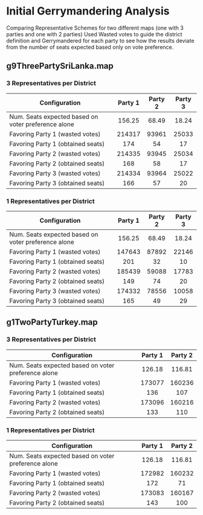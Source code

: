 # Initial Gerrymandering Analysis

Comparing Representative Schemes for two different maps (one with 3 parties and one with 2 parties)
Used Wasted votes to guide the district definition and Gerrymandered for each party to see how the results deviate from the number of seats expected based only on vote preference.

## g9ThreePartySriLanka.map

### 3 Representatives per District

| Configuration | Party 1 | Party 2 | Party 3 |
| ------------- |:---------:|:---------:|:---------:|
| Num. Seats expected based on voter preference alone | 156.25 | 68.49 | 18.24 |
| Favoring Party 1 (wasted votes) | 214317 | 93961 | 25033 |
| Favoring Party 1 (obtained seats) | 174 | 54 | 17 |
| Favoring Party 2 (wasted votes) | 214335 | 93945 | 25034 |
| Favoring Party 2 (obtained seats) | 168 | 58 | 17 |
| Favoring Party 3 (wasted votes) | 214334 | 93964 | 25022 |
| Favoring Party 3 (obtained seats) | 166 | 57 | 20 |

### 1 Representatives per District

| Configuration | Party 1 | Party 2 | Party 3 |
| ------------- |:---------:|:---------:|:---------:|
| Num. Seats expected based on voter preference alone | 156.25 | 68.49 | 18.24 |
| Favoring Party 1 (wasted votes) | 147643 | 87892 | 22146 |
| Favoring Party 1 (obtained seats) | 201 | 32 | 10 |
| Favoring Party 2 (wasted votes) | 185439 | 59088 | 17783 |
| Favoring Party 2 (obtained seats) | 149 | 74 | 20 |
| Favoring Party 3 (wasted votes) | 174332 | 78556 | 10058 |
| Favoring Party 3 (obtained seats) | 165 | 49 | 29 |


## g1TwoPartyTurkey.map

### 3 Representatives per District

| Configuration | Party 1 | Party 2 |
| ------------- |:---------:|:---------:|
| Num. Seats expected based on voter preference alone | 126.18 | 116.81 |
| Favoring Party 1 (wasted votes) | 173077 | 160236 |
| Favoring Party 1 (obtained seats) | 136 | 107 |
| Favoring Party 2 (wasted votes) | 173096 | 160216 |
| Favoring Party 2 (obtained seats) | 133 | 110 |

### 1 Representatives per District

| Configuration | Party 1 | Party 2 |
| ------------- |:---------:|:---------:|
| Num. Seats expected based on voter preference alone | 126.18 | 116.81 |
| Favoring Party 1 (wasted votes) | 172982 | 160232 |
| Favoring Party 1 (obtained seats) | 172 | 71 |
| Favoring Party 2 (wasted votes) | 173083 | 160167 |
| Favoring Party 2 (obtained seats) | 143 | 100 |
